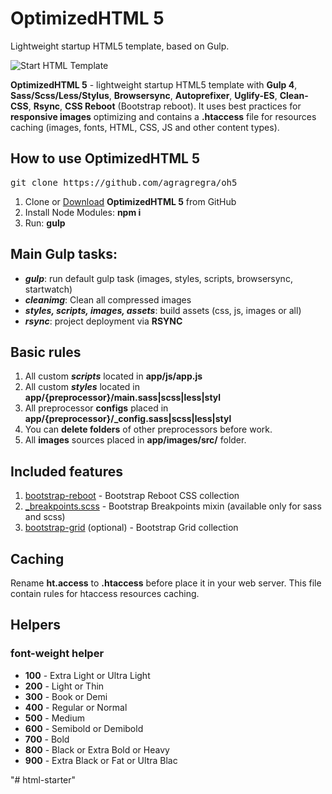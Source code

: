 <h1>OptimizedHTML 5</h1>
<p>Lightweight startup HTML5 template, based on Gulp.</p>

<p>
	<img src="https://raw.githubusercontent.com/agragregra/oh5/master/app/images/src/preview.jpg" alt="Start HTML Template">
</p>

<p><strong>OptimizedHTML 5</strong> - lightweight startup HTML5 template with <strong>Gulp 4</strong>, <strong>Sass/Scss/Less/Stylus</strong>, <strong>Browsersync</strong>, <strong>Autoprefixer</strong>, <strong>Uglify-ES</strong>, <strong>Clean-CSS</strong>, <strong>Rsync</strong>, <strong>CSS Reboot</strong> (Bootstrap reboot). It uses best practices for <strong>responsive images</strong> optimizing and contains a <strong>.htaccess</strong> file for resources caching (images, fonts, HTML, CSS, JS and other content types).</p>

<h2>How to use OptimizedHTML 5</h2>

<pre>git clone https://github.com/agragregra/oh5</pre>

<ol>
	<li>Clone or <a href="https://github.com/agragregra/OptimizedHTML-5/archive/master.zip">Download</a> <strong>OptimizedHTML 5</strong> from GitHub</li>
	<li>Install Node Modules: <strong>npm i</strong></li>
	<li>Run: <strong>gulp</strong></li>
</ol>

<h2>Main Gulp tasks:</h2>

<ul>
	<li><strong title="gulp task"><em>gulp</em></strong>: run default gulp task (images, styles, scripts, browsersync, startwatch)</li>
	<li><strong title="cleanimg task"><em>cleanimg</em></strong>: Clean all compressed images</li>
	<li><strong title="styles, scripts, images, assets tasks"><em>styles, scripts, images, assets</em></strong>: build assets (css, js, images or all)</li>
	<li><strong title="rsync task"><em>rsync</em></strong>: project deployment via <strong>RSYNC</strong></li>
</ul>

<h2>Basic rules</h2>

<ol>
	<li>All custom <strong title="scripts task"><em>scripts</em></strong> located in <strong>app/js/app.js</strong></li>
	<li>All custom <strong title="styles task"><em>styles</em></strong> located in <strong>app/{preprocessor}/main.sass|scss|less|styl</strong></li>
	<li>All preprocessor <strong>configs</strong> placed in <strong>app/{preprocessor}/_config.sass|scss|less|styl</strong></li>
	<li>You can <strong>delete folders</strong> of other preprocessors before work.</li>
	<li>All <strong>images</strong> sources placed in <strong>app/images/src/</strong> folder.</li>
</ol>

<h2>Included features</h2>

<ol>
	<li><a href="https://getbootstrap.com/docs/4.0/content/reboot/">bootstrap-reboot</a> - Bootstrap Reboot CSS collection</li>
	<li>
		<a href="https://getbootstrap.com/docs/4.0/layout/overview/#responsive-breakpoints">_breakpoints.scss</a> - Bootstrap Breakpoints mixin (available only for sass and scss)</li>
		<li><a href="https://getbootstrap.com/docs/4.0/layout/grid/">bootstrap-grid</a> (optional) - Bootstrap Grid collection</li>
</ol>

<h2>Caching</h2>

<p>Rename <strong>ht.access</strong> to <strong>.htaccess</strong> before place it in your web server. This file contain rules for htaccess resources caching.</p>

<h2>Helpers</h2>

<h3>font-weight helper</h3>

<ul>
	<li><strong>100</strong> - Extra Light or Ultra Light</li>
	<li><strong>200</strong> - Light or Thin</li>
	<li><strong>300</strong> - Book or Demi</li>
	<li><strong>400</strong> - Regular or Normal</li>
	<li><strong>500</strong> - Medium</li>
	<li><strong>600</strong> - Semibold or Demibold</li>
	<li><strong>700</strong> - Bold</li>
	<li><strong>800</strong> - Black or Extra Bold or Heavy</li>
	<li><strong>900</strong> - Extra Black or Fat or Ultra Blac</li>
</ul>
"# html-starter" 
